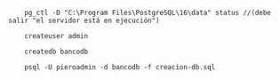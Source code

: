 
```shell
    pg_ctl -D "C:\Program Files\PostgreSQL\16\data" status //(debe salir "el servidor está en ejecución")
```
```shell
    createuser admin
```
```shell
    createdb bancodb
```
```shell
    psql -U pieroadmin -d bancodb -f creacion-db.sql
```